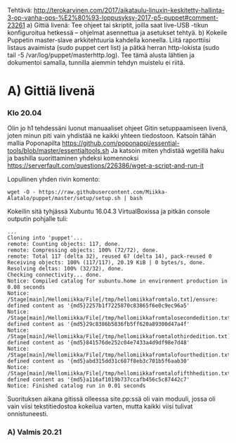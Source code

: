 Tehtävä:
http://terokarvinen.com/2017/aikataulu-linuxin-keskitetty-hallinta-3-op-vanha-ops-%E2%80%93-loppusyksy-2017-p5-puppet#comment-23261
a) Gittiä livenä: Tee ohjeet tai skriptit, joilla saat live-USB -tikun konfiguroitua hetkessä – ohjelmat asennettua ja asetukset tehtyä.
b) Kokeile Puppetin master-slave arkkitehtuuria kahdella koneella. Liitä raporttiisi listaus avaimista (sudo puppet cert list) ja pätkä herran http-lokista (sudo tail -5 /var/log/puppet/masterhttp.log). Tee tämä alusta lähtien ja dokumentoi samalla, tunnilla aiemmin tehdyn muistelu ei riitä.

# A) Gittiä livenä
### Klo 20.04
Olin jo h1 tehdessäni luonut manuaaliset ohjeet Gitin setuppaamiseen livenä, joten minun piti vain yhdistää ne kaikki yhteen tiedostoon.
Katsoin tähän mallia Poponapilta https://github.com/poponappi/essential-tools/blob/master/essentialtools.sh
Ja katsoin miten yhdistää wgetillä haku ja bashilla suorittaminen yhdeksi komennoksi https://serverfault.com/questions/226386/wget-a-script-and-run-it

Lopullinen yhden rivin komento: 
```
wget -O - https://raw.githubusercontent.com/Miikka-Alatalo/puppet/master/setup/setup.sh | bash
```
Kokeilin sitä tyhjässä Xubuntu 16.04.3 VirtualBoxissa ja pitkän console outputin pohjalle tuli:
```
...
Cloning into 'puppet'...
remote: Counting objects: 117, done.
remote: Compressing objects: 100% (72/72), done.
remote: Total 117 (delta 32), reused 67 (delta 14), pack-reused 0
Receiving objects: 100% (117/117), 20.19 KiB | 0 bytes/s, done.
Resolving deltas: 100% (32/32), done.
Checking connectivity... done.
Notice: Compiled catalog for xubuntu.home in environment production in 0.08 seconds
Notice: /Stage[main]/Hellomiikka/File[/tmp/hellomiikkafromtalo.txt]/ensure: defined content as '{md5}2257b1f7225870c83865f6e0c9ec96a5'
Notice: /Stage[main]/Hellomiikka/File[/tmp/hellomiikkafromtalosecondedition.txt]/ensure: defined content as '{md5}29c8386b5836fb5ff620a89300d47a4f'
Notice: /Stage[main]/Hellomiikka/File[/tmp/hellomiikkafromtalothirdedition.txt]/ensure: defined content as '{md5}841576de252c04e7433a4d9df98e7d48'
Notice: /Stage[main]/Hellomiikka/File[/tmp/hellomiikkafromtalofourthedition.txt]/ensure: defined content as '{md5}abd315dd31c687f8eb3c701b5f6aab30'
Notice: /Stage[main]/Hellomiikka/File[/tmp/hellomiikkafromtalofifthhedition.txt]/ensure: defined content as '{md5}a116af1019b737ccafb456c5c87442c7'
Notice: Finished catalog run in 0.01 seconds
```
Suorituksen aikana gitissä olleessa site.pp:ssä oli vain moduuli, jossa oli vain viisi tekstitiedostoa kokeilua varten, mutta kaikki viisi tulivat onnistuneesti. 

### A) Valmis 20.21

